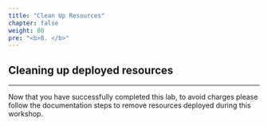 ```yaml
---
title: "Clean Up Resources"
chapter: false
weight: 80
pre: "<b>8. </b>"
---
```


## Cleaning up deployed resources

---

Now that you have successfully completed this lab, to avoid charges please follow the documentation steps to remove resources deployed during this workshop.
 